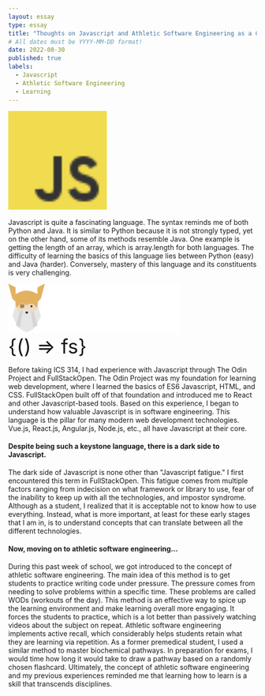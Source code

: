 ```yaml
---
layout: essay
type: essay
title: "Thoughts on Javascript and Athletic Software Engineering as a Computer Science Student"
# All dates must be YYYY-MM-DD format!
date: 2022-08-30
published: true
labels:
  - Javascript
  - Athletic Software Engineering
  - Learning
---
```


<div class="d-flex justify-content-center w-100 py-3">
  <img height="200px" src="../img/javascript/javascript.svg">
</div>

Javascript is quite a fascinating language. The syntax reminds me of both Python and Java. It is similar to Python because it is not strongly typed, yet on the other hand, some of its methods resemble Java. One example is getting the length of an array, which is array.length for both languages. The difficulty of learning the basics of this language lies between Python (easy) and Java (harder). Conversely, mastery of this language and its constituents is very challenging.

<div class="d-flex justify-content-center align-items-center w-100 py-5 flex-column">
  <img height="100px" src="../img/javascript/odin.svg">
  <div style="font-size: 40px"> {() => fs} </div>
</div>

Before taking ICS 314, I had experience with Javascript through The Odin Project and FullStackOpen. The Odin Project was my foundation for learning web development, where I learned the basics of ES6 Javascript, HTML, and CSS. FullStackOpen built off of that foundation and introduced me to React and other Javascript-based tools. Based on this experience, I began to understand how valuable Javascript is in software engineering. This language is the pillar for many modern web development technologies. Vue.js, React.js, Angular.js, Node.js, etc., all have Javascript at their core. 

#### Despite being such a keystone language, there is a dark side to Javascript.

The dark side of Javascript is none other than "Javascript fatigue." I first encountered this term in FullStackOpen. This fatigue comes from multiple factors ranging from indecision on what framework or library to use, fear of the inability to keep up with all the technologies, and impostor syndrome. Although as a student, I realized that it is acceptable not to know how to use everything. Instead, what is more important, at least for these early stages that I am in, is to understand concepts that can translate between all the different technologies. 

#### Now, moving on to athletic software engineering…

During this past week of school, we got introduced to the concept of athletic software engineering. The main idea of this method is to get students to practice writing code under pressure. The pressure comes from needing to solve problems within a specific time. These problems are called WODs (workouts of the day). This method is an effective way to spice up the learning environment and make learning overall more engaging. It forces the students to practice, which is a lot better than passively watching videos about the subject on repeat. Athletic software engineering implements active recall, which considerably helps students retain what they are learning via repetition. As a former premedical student, I used a similar method to master biochemical pathways. In preparation for exams, I would time how long it would take to draw a pathway based on a randomly chosen flashcard. Ultimately, the concept of athletic software engineering and my previous experiences reminded me that learning how to learn is a skill that transcends disciplines.
